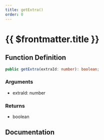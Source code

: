 ```yaml
---
title: getExtra()
order: 0
---
```


# {{ $frontmatter.title }}

## Function Definition

```ts
public getExtra(extraId: number): boolean;
```

### Arguments

* extraId: number

### Returns

* boolean

## Documentation

<!--@include: ./parts/getExtra.md-->
